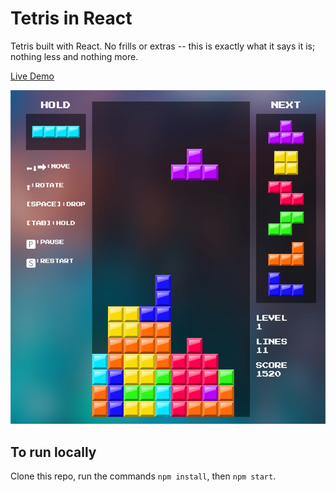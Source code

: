# Tetris in React

Tetris built with React. No frills or extras -- this is exactly what it says it is; nothing less and nothing more.

[Live Demo](https://clarencechaan.github.io/tetris-react/)

![Tetris in React](/src/images/tetris_react.png)

## To run locally

Clone this repo, run the commands `npm install`, then `npm start`.
